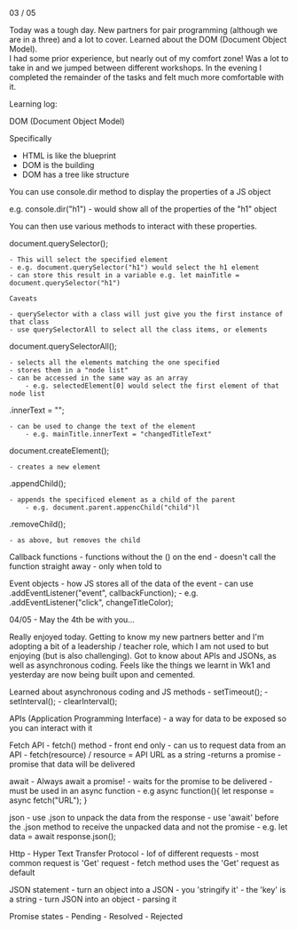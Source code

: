 03 / 05

Today was a tough day.  New partners for pair programming (although we are in a three) and a lot to cover. Learned about the DOM (Document Object Model).  
I had some prior experience, but nearly out of my comfort zone!  Was a lot to take in and we jumped between different workshops.  In the evening I completed
the remainder of the tasks and felt much more comfortable with it.

Learning log:

DOM (Document Object Model)

Specifically
- HTML is like the blueprint
- DOM is the building
- DOM has a tree like structure

You can use console.dir method to display the properties of a JS object

e.g. console.dir("h1") - would show all of the properties of the "h1" object

You can then use various methods to interact with these properties.

document.querySelector();

    - This will select the specified element
    - e.g. document.querySelector("h1") would select the h1 element
    - can store this result in a variable e.g. let mainTitle = document.querySelector("h1")

    Caveats 

    - querySelector with a class will just give you the first instance of that class
    - use querySelectorAll to select all the class items, or elements

document.querySelectorAll();

    - selects all the elements matching the one specified
    - stores them in a "node list"
    - can be accessed in the same way as an array
        - e.g. selectedElement[0] would select the first element of that node list

.innerText = "";

    - can be used to change the text of the element
        - e.g. mainTitle.innerText = "changedTitleText"

document.createElement();

    - creates a new element

.appendChild();

    - appends the specificed element as a child of the parent
        - e.g. document.parent.appencChild("child")l

.removeChild();

    - as above, but removes the child

Callback functions 
    - functions without the () on the end 
    - doesn't call the function straight away - only when told to

Event objects
    - how JS stores all of the data of the event
    - can use .addEventListener("event", callbackFunction);
        - e.g. .addEventListener("click", changeTitleColor);  

04/05 - May the 4th be with you...

Really enjoyed today.  Getting to know my new partners better and I'm adopting a bit of a leadership / teacher role, which I am not used to but enjoying
(but is also challenging).  Got to know about APIs and JSONs, as well as asynchronous coding.  Feels like the things we learnt in Wk1 and yesterday are now being built upon
and cemented.

Learned about asynchronous coding and JS methods
    - setTimeout();
    - setInterval();
    - clearInterval();

APIs (Application Programming Interface)
    - a way for data to be exposed so you can interact with it

Fetch API
    - fetch() method
    - front end only
    - can us to request data from an API
    - fetch(resource) / resource = API URL as a string
        -returns a promise
            - promise that data will be delivered
        
await
    - Always await a promise!
        - waits for the promise to be delivered
        - must be used in an async function
        - e.g async function(){
            let response = async fetch("URL");
        }

json
    - use .json to unpack the data from the response
    - use 'await' before the .json method to receive the unpacked data and not the promise
    - e.g. let data = await response.json();

Http
    - Hyper Text Transfer Protocol
    - lof of different requests
    - most common request is 'Get' request
    - fetch method uses the 'Get' request as default

JSON statement
    - turn an object into a JSON
        - you 'stringify it'
        - the 'key' is a string
    - turn JSON into an object
        - parsing it

Promise states
    - Pending
        - Resolved
        - Rejected


